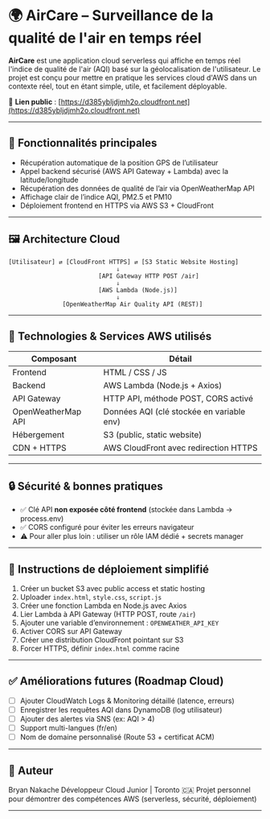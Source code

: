 # 🌍 AirCare – Surveillance de la qualité de l'air en temps réel

**AirCare** est une application cloud serverless qui affiche en temps réel l'indice de qualité de l'air (AQI) basé sur la géolocalisation de l'utilisateur. Le projet est conçu pour mettre en pratique les services cloud d'AWS dans un contexte réel, tout en étant simple, utile, et facilement déployable.

🔗 **Lien public** : [https://d385ybljdjmh2o.cloudfront.net](https://d385ybljdjmh2o.cloudfront.net)

---

## 🧱 Fonctionnalités principales

* Récupération automatique de la position GPS de l’utilisateur
* Appel backend sécurisé (AWS API Gateway + Lambda) avec la latitude/longitude
* Récupération des données de qualité de l’air via OpenWeatherMap API
* Affichage clair de l’indice AQI, PM2.5 et PM10
* Déploiement frontend en HTTPS via AWS S3 + CloudFront

---

## 🖼️ Architecture Cloud

```plaintext
[Utilisateur] ⇄ [CloudFront HTTPS] ⇄ [S3 Static Website Hosting]
                              ⇓
                         [API Gateway HTTP POST /air]
                              ⇓
                         [AWS Lambda (Node.js)]
                              ⇓
               [OpenWeatherMap Air Quality API (REST)]
```

---

## 🧰 Technologies & Services AWS utilisés

| Composant          | Détail                                    |
| ------------------ | ----------------------------------------- |
| Frontend           | HTML / CSS / JS                           |
| Backend            | AWS Lambda (Node.js + Axios)              |
| API Gateway        | HTTP API, méthode POST, CORS activé       |
| OpenWeatherMap API | Données AQI (clé stockée en variable env) |
| Hébergement        | S3 (public, static website)               |
| CDN + HTTPS        | AWS CloudFront avec redirection HTTPS     |

---

## 🔒 Sécurité & bonnes pratiques

* ✅ Clé API **non exposée côté frontend** (stockée dans Lambda → process.env)
* ✅ CORS configuré pour éviter les erreurs navigateur
* ⚠️ Pour aller plus loin : utiliser un rôle IAM dédié + secrets manager

---

## 🚀 Instructions de déploiement simplifié

1. Créer un bucket S3 avec public access et static hosting
2. Uploader `index.html`, `style.css`, `script.js`
3. Créer une fonction Lambda en Node.js avec Axios
4. Lier Lambda à API Gateway (HTTP POST, route `/air`)
5. Ajouter une variable d’environnement : `OPENWEATHER_API_KEY`
6. Activer CORS sur API Gateway
7. Créer une distribution CloudFront pointant sur S3
8. Forcer HTTPS, définir `index.html` comme racine

---

## ✅ Améliorations futures (Roadmap Cloud)

* [ ] Ajouter CloudWatch Logs & Monitoring détaillé (latence, erreurs)
* [ ] Enregistrer les requêtes AQI dans DynamoDB (log utilisateur)
* [ ] Ajouter des alertes via SNS (ex: AQI > 4)
* [ ] Support multi-langues (fr/en)
* [ ] Nom de domaine personnalisé (Route 53 + certificat ACM)

---

## 📂 Auteur

Bryan Nakache
Développeur Cloud Junior | Toronto 🇨🇦
Projet personnel pour démontrer des compétences AWS (serverless, sécurité, déploiement)

---